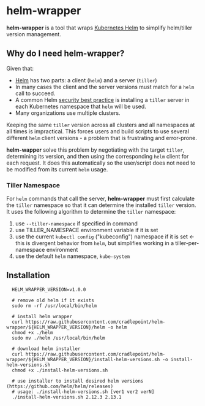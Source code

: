 # helm-wrapper
**helm-wrapper** is a tool that wraps [Kubernetes Helm](https://github.com/helm/helm) to simplify helm/tiller version management.

## Why do I need helm-wrapper?

Given that:
* [Helm](https://github.com/helm/helm) has two parts: a client (`helm`) and a server (`tiller`)
* In many cases the client and the server versions must match for a `helm` call to succeed.
* A common Helm [security best practice](https://engineering.bitnami.com/articles/helm-security.html) is installing a `tiller` server  in each Kubernetes namespace that `helm` will be used.
* Many organizations use multiple clusters.

Keeping the same `tiller` version across all clusters and all namespaces at all times is impractical. This forces users and build scripts to use several different `helm` client versions - a problem that is frustrating and error-prone.

**helm-wapper** solve this problem by negotiating with the target `tiller`, determining its version, and then using the corresponding `helm` client for each request. It does this automatically so the user/script does not need to be modified from its current `helm` usage.


### Tiller Namespace
For `helm` commands that call the server, **helm-wrapper** must first calculate the `tiller` namespace so that it can determine the installed `tiller` version.  It uses the following algorithm to determine the `tiller` namespace:
1. use `--tiller-namespace` if specified in command
2. use TILLER_NAMESPACE environment variable if it is set
3. use the current `kubectl config` ("kubeconfig") namespace if it is set &larr; this is divergent behavior from `helm`, but simplifies working in a tiller-per-namespace environment
4. use the default `helm` namespace, `kube-system`


## Installation

```
  HELM_WRAPPER_VERSION=v1.0.0

  # remove old helm if it exists
  sudo rm -rf /usr/local/bin/helm

  # install helm wrapper
  curl https://raw.githubusercontent.com/cradlepoint/helm-wrapper/${HELM_WRAPPER_VERSION}/helm -o helm
  chmod +x ./helm
  sudo mv ./helm /usr/local/bin/helm

  # download helm installer
  curl https://raw.githubusercontent.com/cradlepoint/helm-wrapper/${HELM_WRAPPER_VERSION}/install-helm-versions.sh -o install-helm-versions.sh
  chmod +x ./install-helm-versions.sh

  # use installer to install desired helm versions (https://github.com/helm/helm/releases)
  # usage: ./install-helm-versions.sh [ver1 ver2 verN]
  ./install-helm-versions.sh 2.12.3 2.13.1
```
